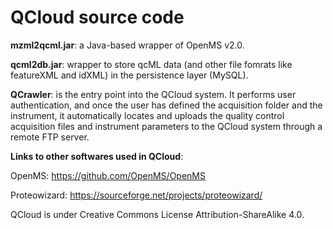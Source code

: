 # QCloud source code

<b>mzml2qcml.jar</b>: a Java-based wrapper of OpenMS v2.0. 

<b>qcml2db.jar</b>: wrapper to store qcML data (and other file fomrats like featureXML and idXML) in the persistence layer (MySQL). 

<b>QCrawler</b>: is the entry point into the QCloud system. It performs user authentication, and once the user has defined the acquisition folder and the instrument, it automatically locates and uploads the quality control acquisition files and instrument parameters to the QCloud system through a remote FTP server.

<b>Links to other softwares used in QCloud</b>: 

OpenMS: https://github.com/OpenMS/OpenMS

Proteowizard: https://sourceforge.net/projects/proteowizard/


QCloud is under Creative Commons License ‎Attribution-ShareAlike 4.0.
